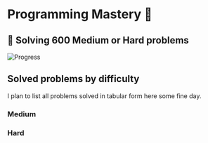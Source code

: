 # Programming Mastery :punch:

## :goal_net:  Solving 600 Medium or Hard problems 

![Progress](https://progress-bar.dev/34/?scale=600&title=InterviewGod&width=500&color=babaca&suffix=+problems+solved)

## Solved problems by difficulty
I plan to list all problems solved in tabular form here some fine day.

### Medium

### Hard

